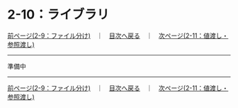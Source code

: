 # 2-10：ライブラリ

[前ページ(2-9：ファイル分け)](./2-09.md)　｜　[目次へ戻る](../index.md)　｜　[次ページ(2-11：値渡し・参照渡し)](./2-11.md)
- - -

準備中

- - -
[前ページ(2-9：ファイル分け)](./2-09.md)　｜　[目次へ戻る](../index.md)　｜　[次ページ(2-11：値渡し・参照渡し)](./2-11.md)